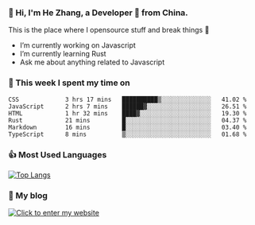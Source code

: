 ### 👋 Hi, I'm He Zhang, a Developer 🚀 from China.

This is the place where I opensource stuff and break things :rofl:

- I’m currently working on Javascript
- I’m currently learning Rust
- Ask me about anything related to Javascript

### 💪 This week I spent my time on 
<!--START_SECTION:waka-->

```text
CSS             3 hrs 17 mins   ██████████▒░░░░░░░░░░░░░░   41.02 %
JavaScript      2 hrs 7 mins    ██████▓░░░░░░░░░░░░░░░░░░   26.51 %
HTML            1 hr 32 mins    ████▓░░░░░░░░░░░░░░░░░░░░   19.30 %
Rust            21 mins         █░░░░░░░░░░░░░░░░░░░░░░░░   04.37 %
Markdown        16 mins         █░░░░░░░░░░░░░░░░░░░░░░░░   03.40 %
TypeScript      8 mins          ▒░░░░░░░░░░░░░░░░░░░░░░░░   01.68 %
```

<!--END_SECTION:waka-->

### 👍 Most Used Languages
[![Top Langs](https://github-readme-stats.vercel.app/api/top-langs/?username=zhanghecool&layout=compact)](https://zhanghe.cool)

### 🌈 My blog 
[![Click to enter my website](https://cdn.jsdelivr.net/gh/zhanghecool/assets/images/gif/zhanghecools.gif)](https://zhanghe.cool)
